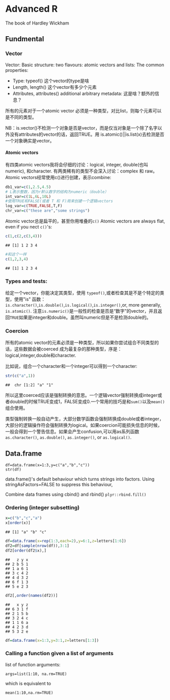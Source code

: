 # Advanced R
The book of Hardley Wickham
## Fundmental

### Vector

Vector: Basic structure: two flavours: atomic vectors and lists: The common properties:

- Type: typeof() 这个vector的type是啥
- Length, length() 这个vector有多少个元素
- Attributes, attributes() additional arbitrary metadata: 这是啥？额外的信息？

所有的元素对于一个atomic vector 必须是一种类型，对比list，则每个元素可以是不同的类型。

NB：is.vector()不检测一个对象是否是vector，而是仅当对象是一个除了名字以外没有attributes的vector的话，返回TRUE。用 is.atomic()||is.list(x)去检测是否一个对象确实是vector。

#### Atomic vectors

有四类atomic vectors我将会仔细的讨论：logical, integer, double(也叫numeric), 和character. 有两类稀有的类型不会深入讨论：complex 和 raw。
Atomic vectors经常使用c()进行创建，表示combine:


```r
db1_var=c(1,2.5,4.5)
# L表示整数，因为r默认数字的结构为numeric（double）
int_var=c(1L,6L,10L)
#使用TRUE和FALSE(或者 T 和 F)用来创建一个逻辑vectors
log_var=c(TRUE,FALSE,T,F)
chr_var=c("these are","some strings")
```

Atomic vector总是扁平的，甚至你用堆叠的`c()`
Atomic vectors are always flat, even if you nect `c()`'s:


```r
c(1,c(2,c(3,4)))
```

```
## [1] 1 2 3 4
```

```r
#和这个一样
c(1,2,3,4)
```

```
## [1] 1 2 3 4
```

### Types and tests:

给定一个vector，你能决定其类型，使用 `typeof()`,或者检查其是不是个特定的类型，使用"is" 函数：`is.character()`,`is.double()`,`is.logical()`,`is.integer()`,or, more generally, `is.atomic()`.
注意`is.numeric()`是一般性的检查是否是“数字”的vector，并且返回`TRUE`如果是integer和double。虽然叫numeric但是不是检测double的。

### Coercion
所有的atomic vector的元素必须是一种类型，所以如果你尝试组合不同类型的话，这些数据会被coerced 成为最复杂的那种类型，序是：logical,integer,double和character.

比如说，组合一个character和一个integer可以得到一个character:


```r
str(c("a",1))
```

```
##  chr [1:2] "a" "1"
```

所以这里coerced应该是强制转换的意思。一个逻辑vector强制转换成integer或者double的时候TRUE变成1，FALSE变成0.一个常用的技巧是和`sum()`以及`mean()`组合使用。

类型强制转换一般自动产生，大部分数学函数会强制转换成double或者integer，大部分的逻辑操作符会强制转换为logical。如果coercion可能损失信息的时候，一般会得到一个警告信息。如果会产生confusion,可以用as系列函数`as.character()`, `as.double()`, `as.integer()`, or `as.logical()`.

## Data.frame

```
df=data.frame(x=1:3,y=c("a","b","c"))
str(df)
```

data.frame()'s default behaviour which turns strings into factors. Using stringAsFactors=FALSE to suppress this behaviour,

Combine data frames using cbind() and rbind()
`plyr::rbind.fill()`

### Ordering (integer subsetting)

```r
x=c("b","c","a")
x[order(x)]
```

```
## [1] "a" "b" "c"
```




```r
df=data.frame(x=rep(1:3,each=2),y=6:1,z=letters[1:6])
df2=df[sample(nrow(df)),3:1]
df2[order(df2$x),]
```

```
##   z y x
## 2 b 5 1
## 1 a 6 1
## 3 c 4 2
## 4 d 3 2
## 6 f 1 3
## 5 e 2 3
```

```r
df2[,order(names(df2))]
```

```
##   x y z
## 6 3 1 f
## 2 1 5 b
## 3 2 4 c
## 1 1 6 a
## 4 2 3 d
## 5 3 2 e
```

```r
df=data.frame(x=1:3,y=3:1,z=letters[1:3])
```


### Calling a function given a list of arguments

list of function arguments:

```
args=list(1:10, na.rm=TRUE)
```
which is equivalent to
```
mean(1:10,na.rm=TRUE)
```












